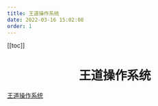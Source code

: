 ```yaml
---
title: 王道操作系统
date: 2022-03-16 15:02:08
order: 1
---
```


<!-- more -->

[[toc]]


<div align="center"><h1><strong> 王道操作系统</strong></h1></div>



[王道操作系统](https://www.bilibili.com/video/BV1YE411D7nH)
